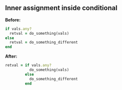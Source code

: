 ## Inner assignment inside conditional

**Before:**

```ruby
if vals.any?
  retval = do_something(vals)
else
  retval = do_something_different
end
```

**After:**

```ruby
retval = if vals.any?
           do_something(vals)
         else
           do_something_different
         end
```
